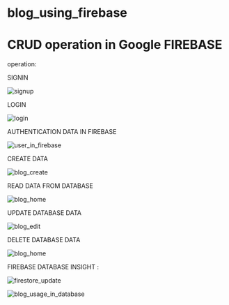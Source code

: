 # blog_using_firebase
# CRUD operation in Google FIREBASE

operation:

SIGNIN


![signup](https://github.com/user-attachments/assets/031a5cd3-c25a-41c5-ba79-ad2618d71961)

LOGIN


![login](https://github.com/user-attachments/assets/6c1a5743-c9e3-47d6-8c2e-fd578228d5c0)

AUTHENTICATION DATA IN FIREBASE


![user_in_firebase](https://github.com/user-attachments/assets/012c8521-abdb-4f8d-8394-fc76101a739c)

CREATE DATA

![blog_create](https://github.com/user-attachments/assets/f8cf6e95-782b-417a-adbe-421a48297ab1)

READ DATA FROM DATABASE

![blog_home](https://github.com/user-attachments/assets/04d4571b-f99f-488a-b3e9-10d7b776df90)

UPDATE DATABASE DATA

![blog_edit](https://github.com/user-attachments/assets/cbda4a02-fb3e-4ad2-a562-53111a5da828)


DELETE DATABASE DATA

![blog_home](https://github.com/user-attachments/assets/c77172dc-bb7e-4803-a533-2a42c7f76ce9)

FIREBASE DATABASE INSIGHT :

![firestore_update](https://github.com/user-attachments/assets/f5995933-d1f6-493e-80c2-83e039e4ea43)

![blog_usage_in_database](https://github.com/user-attachments/assets/1f5d3063-7c0b-44bc-b22c-b53a084f3032)
